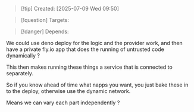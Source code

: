 
>[!tip] Created: [2025-07-09 Wed 09:50]

>[!question] Targets: 

>[!danger] Depends: 

We could use deno deploy for the logic and the provider work, and then have a private fly.io app that does the running of untrusted code dynamically ?

This then makes running these things a service that is connected to separately.

So if you know ahead of time what napps you want, you just bake these in to the deploy, otherwise use the dynamic network.

Means we can vary each part independently ?
